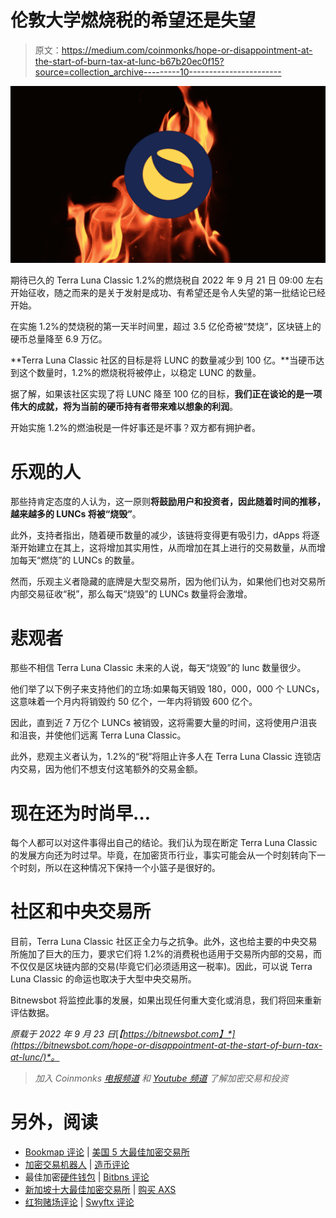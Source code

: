 # 伦敦大学燃烧税的希望还是失望

> 原文：<https://medium.com/coinmonks/hope-or-disappointment-at-the-start-of-burn-tax-at-lunc-b67b20ec0f15?source=collection_archive---------10----------------------->

![](img/07388f53fa00abb212e8b9bf17780012.png)

期待已久的 Terra Luna Classic 1.2%的燃烧税自 2022 年 9 月 21 日 09:00 左右开始征收，随之而来的是关于发射是成功、有希望还是令人失望的第一批结论已经开始。

在实施 1.2%的焚烧税的第一天半时间里，超过 3.5 亿伦奇被“焚烧”，区块链上的硬币总量降至 6.9 万亿。

**Terra Luna Classic 社区的目标是将 LUNC 的数量减少到 100 亿。**当硬币达到这个数量时，1.2%的燃烧税将被停止，以稳定 LUNC 的数量。

据了解，如果该社区实现了将 LUNC 降至 100 亿的目标，**我们正在谈论的是一项伟大的成就，将为当前的硬币持有者带来难以想象的利润**。

开始实施 1.2%的燃油税是一件好事还是坏事？双方都有拥护者。

# 乐观的人

那些持肯定态度的人认为，这一原则**将鼓励用户和投资者，因此随着时间的推移，越来越多的 LUNCs 将被“烧毁”**。

此外，支持者指出，随着硬币数量的减少，该链将变得更有吸引力，dApps 将逐渐开始建立在其上，这将增加其实用性，从而增加在其上进行的交易数量，从而增加每天“燃烧”的 LUNCs 的数量。

然而，乐观主义者隐藏的底牌是大型交易所，因为他们认为，如果他们也对交易所内部交易征收“税”，那么每天“烧毁”的 LUNCs 数量将会激增。

# 悲观者

那些不相信 Terra Luna Classic 未来的人说，每天“烧毁”的 lunc 数量很少。

他们举了以下例子来支持他们的立场:如果每天销毁 180，000，000 个 LUNCs，这意味着一个月内将销毁约 50 亿个，一年内将销毁 600 亿个。

因此，直到近 7 万亿个 LUNCs 被销毁，这将需要大量的时间，这将使用户沮丧和沮丧，并使他们远离 Terra Luna Classic。

此外，悲观主义者认为，1.2%的“税”将阻止许多人在 Terra Luna Classic 连锁店内交易，因为他们不想支付这笔额外的交易金额。

# 现在还为时尚早…

每个人都可以对这件事得出自己的结论。我们认为现在断定 Terra Luna Classic 的发展方向还为时过早。毕竟，在加密货币行业，事实可能会从一个时刻转向下一个时刻，所以在这种情况下保持一个小篮子是很好的。

# 社区和中央交易所

目前，Terra Luna Classic 社区正全力与之抗争。此外，这也给主要的中央交易所施加了巨大的压力，要求它们将 1.2%的消费税也适用于交易所内部的交易，而不仅仅是区块链内部的交易(毕竟它们必须适用这一税率)。因此，可以说 Terra Luna Classic 的命运也取决于大型中央交易所。

Bitnewsbot 将监控此事的发展，如果出现任何重大变化或消息，我们将回来重新评估数据。

*原载于 2022 年 9 月 23 日*[*【https://bitnewsbot.com】*](https://bitnewsbot.com/hope-or-disappointment-at-the-start-of-burn-tax-at-lunc/)*。*

> *加入 Coinmonks* [*电报频道*](https://t.me/coincodecap) *和* [*Youtube 频道*](https://www.youtube.com/c/coinmonks/videos) *了解加密交易和投资*

# 另外，阅读

*   [Bookmap 评论](https://coincodecap.com/bookmap-review-2021-best-trading-software) | [美国 5 大最佳加密交易所](https://coincodecap.com/crypto-exchange-usa)
*   [加密交易机器人](/coinmonks/crypto-trading-bot-c2ffce8acb2a) | [造币评论](https://coincodecap.com/coingate-review)
*   最佳加密[硬件钱包](/coinmonks/hardware-wallets-dfa1211730c6) | [Bitbns 评论](/coinmonks/bitbns-review-38256a07e161)
*   [新加坡十大最佳加密交易所](https://coincodecap.com/crypto-exchange-in-singapore) | [购买 AXS](https://coincodecap.com/buy-axs-token)
*   [红狗赌场评论](https://coincodecap.com/red-dog-casino-review) | [Swyftx 评论](https://coincodecap.com/swyftx-review)